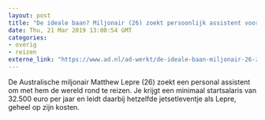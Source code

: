 ```yaml
---
layout: post
title: "De ideale baan? Miljonair (26) zoekt persoonlijk assistent voor wereldreis"
date: Thu, 21 Mar 2019 13:00:54 GMT
categories: 
- overig 
- reizen 
externe_link: "https://www.ad.nl/ad-werkt/de-ideale-baan-miljonair-26-zoekt-persoonlijk-assistent-voor-wereldreis~a8b75340/"
---
```


De Australische miljonair Matthew Lepre (26) zoekt een personal assistent om met hem de wereld rond te reizen. Je krijgt een minimaal startsalaris van 32.500 euro per jaar en leidt daarbij hetzelfde jetsetleventje als Lepre, geheel op zijn kosten.
